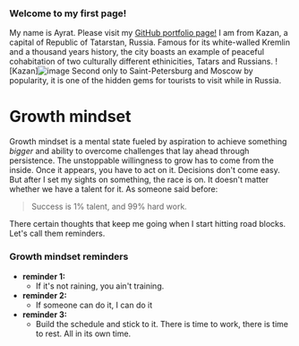 ### Welcome to my first page!
My name is Ayrat. Please visit my [GitHub portfolio page!](https://github.com/ag961)
I am from Kazan, a capital of Republic of Tatarstan, Russia. Famous for its white-walled Kremlin and a thousand years history, the city boasts an example of peaceful cohabitation of two culturally different ethinicities, Tatars and Russians. ![Kazan]![image](https://user-images.githubusercontent.com/81946031/114297021-2cdc3180-9a63-11eb-99e6-25aa3be144bb.png) 
Second only to Saint-Petersburg and Moscow by popularity, it is one of the hidden gems for tourists to visit while in Russia.

# Growth mindset
Growth mindset is a mental state fueled by aspiration to achieve something *bigger* and ability to overcome challenges that lay ahead through persistence. The unstoppable willingness to grow has to come from the inside. Once it appears, you have to act on it. Decisions don't come easy. But after I set my sights on something, the race is on. It doesn't matter whether we have a talent for it. 
As someone said before:
> Success is 1% talent, and 99% hard work.

There certain thoughts that keep me going when I start hitting road blocks. Let's call them reminders.
### Growth mindset reminders
- **reminder 1:** 
  - If it's not raining, you ain't training.
- **reminder 2:**
  - If someone can do it, I can do it
- **reminder 3:**
  - Build the schedule and stick to it. There is time to work, there is time to rest. All in its own time.
